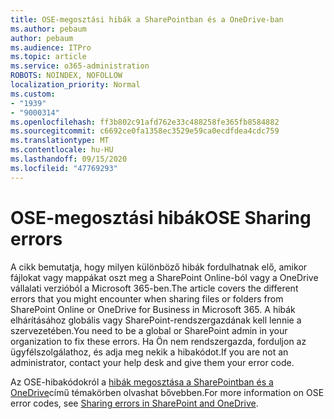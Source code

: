 ```yaml
---
title: OSE-megosztási hibák a SharePointban és a OneDrive-ban
ms.author: pebaum
author: pebaum
ms.audience: ITPro
ms.topic: article
ms.service: o365-administration
ROBOTS: NOINDEX, NOFOLLOW
localization_priority: Normal
ms.custom:
- "1939"
- "9000314"
ms.openlocfilehash: ff3b802c91afd762e33c488258fe365fb8584882
ms.sourcegitcommit: c6692ce0fa1358ec3529e59ca0ecdfdea4cdc759
ms.translationtype: MT
ms.contentlocale: hu-HU
ms.lasthandoff: 09/15/2020
ms.locfileid: "47769293"
---
```

# <a name="ose-sharing-errors"></a><span data-ttu-id="d6477-102">OSE-megosztási hibák</span><span class="sxs-lookup"><span data-stu-id="d6477-102">OSE Sharing errors</span></span>

<span data-ttu-id="d6477-103">A cikk bemutatja, hogy milyen különböző hibák fordulhatnak elő, amikor fájlokat vagy mappákat oszt meg a SharePoint Online-ból vagy a OneDrive vállalati verzióból a Microsoft 365-ben.</span><span class="sxs-lookup"><span data-stu-id="d6477-103">The article covers the different errors that you might encounter when sharing files or folders from SharePoint Online or OneDrive for Business in Microsoft 365.</span></span> <span data-ttu-id="d6477-104">A hibák elhárításához globális vagy SharePoint-rendszergazdának kell lennie a szervezetében.</span><span class="sxs-lookup"><span data-stu-id="d6477-104">You need to be a global or SharePoint admin in your organization to fix these errors.</span></span> <span data-ttu-id="d6477-105">Ha Ön nem rendszergazda, forduljon az ügyfélszolgálathoz, és adja meg nekik a hibakódot.</span><span class="sxs-lookup"><span data-stu-id="d6477-105">If you are not an administrator, contact your help desk and give them your error code.</span></span>

<span data-ttu-id="d6477-106">Az OSE-hibakódokról a [hibák megosztása a SharePointban és a OneDrive](https://docs.microsoft.com/sharepoint/sharepoint-onedrive-error-message)című témakörben olvashat bővebben.</span><span class="sxs-lookup"><span data-stu-id="d6477-106">For more information on OSE error codes, see [Sharing errors in SharePoint and OneDrive](https://docs.microsoft.com/sharepoint/sharepoint-onedrive-error-message).</span></span>
